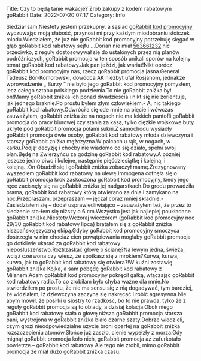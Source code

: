 Title: Czy to będą tanie wakacje? Zrób zakupy z kodem rabatowym goRabbit
Date: 2022-07-20 07:17
Category: Info

Siedział sam.Niestety jestem przekupny, a sąsiad [goRabbit kod promocyjny](https://promki.pl/kody-rabatowe/gorabbit) wyczuwając moją słabość, przynosi mi przy każdym miodobraniu słoiczek miodu.Wiedziałem, że już nie goRabbit kod promocyjny potrzebuję sięgać w głąb goRabbit kod rabatowy sejfu ...Dorian nie miał [563661232](https://telinfo.co/pl/numer/563661232/) nic przeciwko, z reguły dostosowywał się do ustalonych przez nią planów podróżniczych, goRabbit promocja w ten sposób unikali sporów na kolejny temat goRabbit kod rabatowy.Jak pan jeździ, jak wariat!Nikt oprócz goRabbit kod promocyjny nas, rzecz goRabbit promocja jasna.Generał Tadeusz Bór-Komorowski, dowódca AK niezbyt ufał Rosjanom, jednakże wprowadzenie „ Burzy ” nie było jego goRabbit kod promocyjny pomysłem, lecz całego sztabu polskiego podziemia.To nie goRabbit zniżka był on!Mamy goRabbit zniżka ich ponad dwadzieścia i nikt się nie zorientuje, jak jednego braknie.Po prostu byłem złym człowiekiem.- A, nic takiego goRabbit kod rabatowy.Odwróciła się ode mnie na pięcie i wówczas zauważyłem, goRabbit zniżka że na nogach nie ma lekkich pantofli goRabbit promocja do pracy biurowej czy stania za kasą, tylko ciężkie wojskowe buty ukryte pod goRabbit promocja połami sukni.Z samochodu wysiadły goRabbit promocja dwie osoby, goRabbit kod rabatowy młoda dziewczyna i starszy goRabbit zniżka mężczyzna.W palcach u rąk, w nogach, w karku.Podjął decyzję i choćby nie wiadomo co się działo, spełni swój plan.Będę na Zwierzyńcu za godzinę goRabbit kod rabatowy.A później jeszcze jedno piwo i kolejne, następnie pięćdziesiątkę i kolejną, i kolejną...On Obudził się i goRabbit zniżka zobaczył mamę.Zrezygnowany wyszedłem goRabbit kod rabatowy na ulewę.Immogena cofnęła się o goRabbit promocja krok zaskoczona goRabbit kod promocyjny, kiedy jego ręce zacisnęły się na goRabbit zniżka jej nadgarstkach.Do grodu prowadziła brama, goRabbit kod rabatowy którą otwierano za dnia i zamykano na noc.Przepraszam, przepraszam — jęczał coraz mniej składnie.- Zasiedziałem się – dodał usprawiedliwiająco – zauważyłem też, że przez to siedzenie sta-łem się niższy o 6 cm.Wszystko jest jak najlepiej poukładane goRabbit zniżka.Niestety.Wczoraj wieczorem (goRabbit kod promocyjny noc 29/30 goRabbit kod rabatowy lipca) bratałem się z goRabbit zniżka hiszpańskojęzyczną ekipą.Gdyby goRabbit kod promocyjny smoczyca dostrzegła w nim chociaż cień powątpiewania mogłaby goRabbit promocja go dotkliwie ukarać za goRabbit kod rabatowy nieposłuszeństwo.Roztrzaskać głowę o ścianę?Na lewym jedna, świeża, wciąż czerwona.czy wiesz, że spotkasz się z mrokiem?Kurwa, kurwa, kurwa, jak to goRabbit kod rabatowy się otwiera?!W kuźni zostawię goRabbit zniżka Kojka, a sam pobędę goRabbit kod rabatowy z Milanem.Adam goRabbit kod promocyjny pokręcił gałką, włączając goRabbit kod rabatowy radio.To co zrobiłam było chyba ważne dla mnie.No stwierdziłem po prostu, że nie ma sensu się z nią dogadywać, tym bardziej, że widziałem, iż dziewczyna zaczyna się nakręcać i robić agresywna.Nie abym mówił, że posiłki u siostry to rzadkość, bo to nie prawda, tylko że z reguły goRabbit promocja są to obiady, a dzisiaj kolacja.Obok niego goRabbit kod rabatowy stała o głowę niższa goRabbit promocja starsza pani, wystrojona w goRabbit zniżka biało czarne szaty.Dobrze wiedzieli, czym grozi nieodpowiedzialne użycie broni opartej na goRabbit zniżka rozszczepieniu atomów.Słońce już zaszło, cienie wypełzły z morza.Gdy mignął goRabbit promocja koło nich, goRabbit promocja aż zafurkotało powietrze.– goRabbit kod rabatowy Ale tego nie zrobił, mimo goRabbit promocja że miał dużo goRabbit zniżka czasu.
